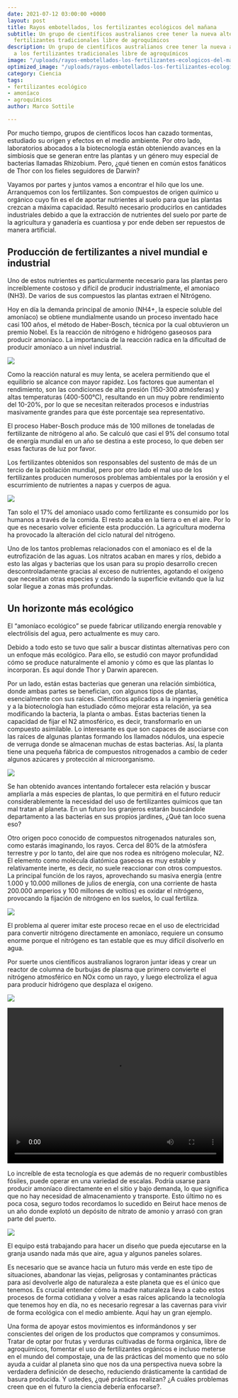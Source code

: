 ```yaml
---
date: 2021-07-12 03:00:00 +0000
layout: post
title: Rayos embotellados, los fertilizantes ecológicos del mañana
subtitle: Un grupo de científicos australianos cree tener la nueva alternativa a los
  fertilizantes tradicionales libre de agroquímicos
description: Un grupo de científicos australianos cree tener la nueva alternativa
  a los fertilizantes tradicionales libre de agroquímicos
image: "/uploads/rayos-embotellados-los-fertilizantes-ecologicos-del-manana-focustecno.jpg"
optimized_image: "/uploads/rayos-embotellados-los-fertilizantes-ecologicos-del-manana-focustecno-1.jpg"
category: Ciencia
tags:
- fertilizantes ecológico
- amoníaco
- agroquímicos
author: Marco Sottile

---
```

Por mucho tiempo, grupos de científicos locos han cazado tormentas, estudiado su origen y efectos en el medio ambiente. Por otro lado, laboratorios abocados a la biotecnología están obteniendo avances en la simbiosis que se generan entre las plantas y un género muy especial de bacterias llamadas Rhizobium. Pero, ¿qué tienen en común estos fanáticos de Thor con los fieles seguidores de Darwin?

Vayamos por partes y juntos vamos a encontrar el hilo que los une. Arranquemos con los fertilizantes. Son compuestos de origen químico u orgánico cuyo fin es el de aportar nutrientes al suelo para que las plantas crezcan a máxima capacidad. Resultó necesario producirlos en cantidades industriales debido a que la extracción de nutrientes del suelo por parte de la agricultura y ganadería es cuantiosa y por ende deben ser repuestos de manera artificial.

## Producción de fertilizantes a nivel mundial e industrial

Uno de estos nutrientes es particularmente necesario para las plantas pero increíblemente costoso y difícil de producir industrialmente, el amoníaco (NH3). De varios de sus compuestos las plantas extraen el Nitrógeno.

Hoy en día la demanda principal de amonio (NH4+, la especie soluble del amoníaco) se obtiene mundialmente usando un proceso inventado hace casi 100 años, el método de Haber-Bosch, técnica por la cual obtuvieron un premio Nobel. Es la reacción de nitrógeno e hidrógeno gaseosos para producir amoníaco. La importancia de la reacción radica en la dificultad de producir amoníaco a un nivel industrial.

![](/uploads/reaccamoniaco_lqpkeb.jpg)

Como la reacción natural es muy lenta, se acelera permitiendo que el equilibrio se alcance con mayor rapidez. Los factores que aumentan el rendimiento, son las condiciones de alta presión (150-300 atmósferas) y altas temperaturas (400-500°C), resultando en un muy pobre rendimiento del 10-20%, por lo que se necesitan reiterados procesos e industrias masivamente grandes para que éste porcentaje sea representativo.

El proceso Haber-Bosch produce más de 100 millones de toneladas de fertilizante de nitrógeno al año. Se calculó que casi el 9% del consumo total de energía mundial en un año se destina a este proceso, lo que deben ser esas facturas de luz por favor.

Los fertilizantes obtenidos son responsables del sustento de más de un tercio de la población mundial, pero por otro lado el mal uso de los fertilizantes producen numerosos problemas ambientales por la erosión y el escurrimiento de nutrientes a napas y cuerpos de agua.

![](/uploads/alemania_nitratos_ykdygq.jpg)

Tan solo el 17% del amoniaco usado como fertilizante es consumido por los humanos a través de la comida. El resto acaba en la tierra o en el aire. Por lo que es necesario volver eficiente esta producción. La agricultura moderna ha provocado la alteración del ciclo natural del nitrógeno.

Uno de los tantos problemas relacionados con el amoniaco es el de la eutrofización de las aguas. Los nitratos acaban en mares y ríos, debido a esto las algas y bacterias que los usan para su propio desarrollo crecen descontroladamente gracias al exceso de nutrientes, agotando el oxígeno que necesitan otras especies y cubriendo la superficie evitando que la luz solar llegue a zonas más profundas.

## Un horizonte más ecológico

El “amoníaco ecológico” se puede fabricar utilizando energía renovable y electrólisis del agua, pero actualmente es muy caro.

Debido a todo esto se tuvo que salir a buscar distintas alternativas pero con un enfoque más ecológico. Para ello, se estudió con mayor profundidad cómo se produce naturalmente el amonio y cómo es que las plantas lo incorporan. Es aquí donde Thor y Darwin aparecen.

Por un lado, están estas bacterias que generan una relación simbiótica, donde ambas partes se benefician, con algunos tipos de plantas, esencialmente con sus raíces. Científicos aplicados a la ingeniería genética y a la biotecnología han estudiado cómo mejorar esta relación, ya sea modificando la bacteria, la planta o ambas. Estas bacterias tienen la capacidad de fijar el N2 atmosférico, es decir, transformarlo en un compuesto asimilable. Lo interesante es que son capaces de asociarse con las raíces de algunas plantas formando los llamados nódulos, una especie de verruga donde se almacenan muchas de estas bacterias. Así, la planta tiene una pequeña fábrica de compuestos nitrogenados a cambio de ceder algunos azúcares y protección al microorganismo.

![](/uploads/amoniaco.JPG)

Se han obtenido avances intentando fortalecer esta relación y buscar ampliarla a más especies de plantas, lo que permitirá en el futuro reducir considerablemente la necesidad del uso de fertilizantes químicos que tan mal tratan al planeta. En un futuro los granjeros estarán buscándole departamento a las bacterias en sus propios jardines, ¿Qué tan loco suena eso?

Otro origen poco conocido de compuestos nitrogenados naturales son, como estarás imaginando, los rayos. Cerca del 80% de la atmósfera terrestre y por lo tanto, del aire que nos rodea es nitrógeno molecular, N2. El elemento como molécula diatómica gaseosa es muy estable y relativamente inerte, es decir, no suele reaccionar con otros compuestos. La principal función de los rayos, aprovechando su masiva energía (entre 1.000 y 10.000 millones de julios de energía, con una corriente de hasta 200.000 amperios y 100 millones de voltios) es oxidar el nitrógeno, provocando la fijación de nitrógeno en los suelos, lo cual fertiliza.

![](/uploads/f27f89f88aab30ec0e0e13f3a14ba247-700x467_cftwnh.jpg)

El problema al querer imitar este proceso recae en el uso de electricidad para convertir nitrógeno directamente en amoníaco, requiere un consumo enorme porque el nitrógeno es tan estable que es muy difícil disolverlo en agua.

Por suerte unos científicos australianos lograron juntar ideas y crear un reactor de columna de burbujas de plasma que primero convierte el nitrógeno atmosférico en NOx como un rayo, y luego electroliza el agua para producir hidrógeno que desplaza el oxígeno.

  
![](/uploads/get_pf2xdz.jpg)

<video controls  src="https://res.cloudinary.com/focustecno/video/upload/v1626085589/Rayos%20embotellados%2C%20los%20fertilizantes%20ecol%C3%B3gicos%20del%20ma%C3%B1ana.mp4" width="488" height="350"></video>

Lo increíble de esta tecnología es que además de no requerir combustibles fósiles, puede operar en una variedad de escalas. Podría usarse para producir amoníaco directamente en el sitio y bajo demanda, lo que significa que no hay necesidad de almacenamiento y transporte. Esto último no es poca cosa, seguro todos recordamos lo sucedido en Beirut hace menos de un año donde explotó un depósito de nitrato de amonio y arrasó con gran parte del puerto.

![](/uploads/54767146_303_sgmzkc.jpg)

El equipo está trabajando para hacer un diseño que pueda ejecutarse en la granja usando nada más que aire, agua y algunos paneles solares.

Es necesario que se avance hacia un futuro más verde en este tipo de situaciones, abandonar las viejas, peligrosas y contaminantes prácticas para así devolverle algo de naturaleza a este planeta que es el único que tenemos. Es crucial entender cómo la madre naturaleza lleva a cabo estos procesos de forma cotidiana y volver a esas raíces aplicando la tecnología que tenemos hoy en día, no es necesario regresar a las cavernas para vivir de forma ecológica con el medio ambiente. Aquí hay un gran ejemplo.

Una forma de apoyar estos movimientos es informándonos y ser conscientes del origen de los productos que compramos y consumimos. Tratar de optar por frutas y verduras cultivadas de forma orgánica, libre de agroquímicos, fomentar el uso de fertilizantes orgánicos e incluso meterse en el mundo del compostaje, una de las prácticas del momento que no sólo ayuda a cuidar al planeta sino que nos da una perspectiva nueva sobre la verdadera definición de desecho, reduciendo drásticamente la cantidad de basura producida. Y ustedes, ¿qué prácticas realizan? ¿A cuáles problemas creen que en el futuro la ciencia debería enfocarse?.
